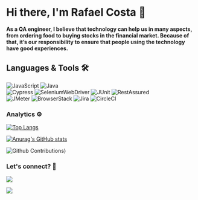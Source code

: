 # Hi there, I'm Rafael Costa 👋

**As a QA engineer, I believe that technology can help us in many aspects, from ordering food to buying stocks in the financial market. Because of that, it’s our responsibility to ensure that people using the technology have good experiences.**

## Languages & Tools 🛠

![JavaScript](https://img.shields.io/badge/-JavaScript-05122A?style=flat&color=green)&nbsp;![Java](https://img.shields.io/badge/-Java-05122A?style=flat&color=green)&nbsp;  
![Cypress](https://img.shields.io/badge/-Cypress-05122A?style=flat&color=orange)&nbsp;![SeleniumWebDriver](https://img.shields.io/badge/-SeleniumWebDriver-05122A?style=flat&color=orange)&nbsp;![JUnit](https://img.shields.io/badge/-JUnit-05122A?style=flat&color=orange)&nbsp;![RestAssured](https://img.shields.io/badge/-RestAssured-05122A?style=flat&color=orange)&nbsp;  
![JMeter](https://img.shields.io/badge/-JMeter-05122A?style=flat&color=orange)&nbsp;![BrowserStack](https://img.shields.io/badge/-BrowserStack-05122A?style=flat&color=orange)&nbsp;![Jira](https://img.shields.io/badge/-Jira-05122A?style=flat&color=orange)&nbsp;![CircleCI](https://img.shields.io/badge/-CircleCI-05122A?style=flat&color=orange)&nbsp;

### Analytics ⚙️

[![Top Langs](https://github-readme-stats.vercel.app/api/top-langs/?username=rafaabc&layout=compact&show_icons=true&theme=dark)](https://github.com/anuraghazra/github-readme-stats)

[![Anurag's GitHub stats](https://github-readme-stats.vercel.app/api?username=rafaabc&show_icons=true&theme=dark)](https://github.com/anuraghazra/github-readme-stats)

![Github Contributions](https://github-readme-streak-stats.herokuapp.com/?user=rafaabc&hide_border=true&show_icons=true&theme=dark))

### Let's connect? 🤝

<a href="https://www.linkedin.com/in/rafael-albuquerque-qa/?locale=en_US"><img src="https://img.shields.io/badge/-LinkedIn-0077B5?style=flat&logo=Linkedin&logoColor=white"/></a>

<a href="https://medium.com/@faelsabc21"><img src="https://img.shields.io/badge/-Medium-%2312100E?style=flat&logo=medium&logoColor=white"/></a>

</p>
